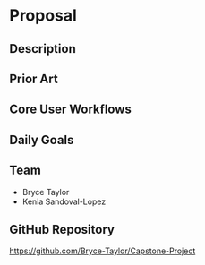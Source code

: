 # Proposal
## Description

## Prior Art

## Core User Workflows

## Daily Goals

## Team
- Bryce Taylor
- Kenia Sandoval-Lopez

## GitHub Repository 
https://github.com/Bryce-Taylor/Capstone-Project
